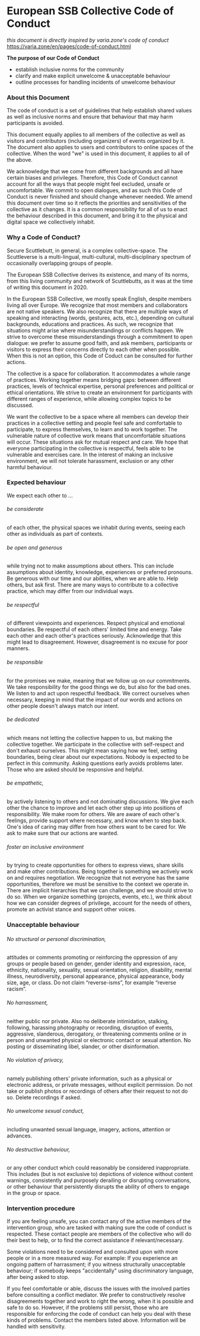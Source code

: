# European SSB Collective Code of Conduct
_this document is directly inspired by varia.zone's code of conduct_  https://varia.zone/en/pages/code-of-conduct.html

**The purpose of our Code of Conduct**
* establish inclusive norms for the community
* clarify and make explicit unwelcome & unacceptable behaviour
* outline processes for handling incidents of unwelcome behaviour

### About this Document

The code of conduct is a set of guidelines that help establish shared values as well as inclusive norms and ensure that behaviour that may harm participants is avoided.

This document equally applies to all members of the collective as well as visitors and contributors (including organizers) of events organized by it. The document also applies to users and contributors to online spaces of the collective. When the word "we" is used in this document, it applies to all of the above.

We acknowledge that we come from different backgrounds and all have certain biases and privileges. Therefore, this Code of Conduct cannot account for all the ways that people might feel excluded, unsafe or uncomfortable. We commit to open dialogues, and as such this Code of Conduct is never finished and should change whenever needed. We amend this document over time so it reflects the priorities and sensitivities of the collective as it changes. It is a common responsibility for all of us to enact the behaviour described in this document, and bring it to the physical and digital space we collectively inhabit.


### Why a Code of Conduct?

Secure Scuttlebutt, in general, is a complex collective-space. The Scuttleverse is a multi-lingual, multi-cultural, multi-disciplinary spectrum of occasionally overlapping groups of people. 

The European SSB Collective derives its existence, and many of its norms, from this living community and network of Scuttlebutts, as it was at the time of writing this document in 2020.

In the European SSB Collective, we mostly speak English, despite members living all over Europe. We recognize that most members and collaborators are not native speakers. We also recognize that there are multiple ways of speaking and interacting (words, gestures, acts, etc.), depending on cultural backgrounds, educations and practices. As such, we recognize that situations might arise where misunderstandings or conflicts happen. We strive to overcome these misunderstandings through a commitment to open dialogue: we prefer to assume good faith, and ask members, participants or visitors to express their concerns directly to each other when possible. When this is not an option, this Code of Coduct can be consulted for further actions.

The collective is a space for collaboration. It accommodates a whole range of practices. Working together means bridging gaps: between different practices, levels of technical expertise, personal preferences and political or ethical orientations. We strive to create an environment for participants with different ranges of experience, while allowing complex topics to be discussed.

We want the collective to be a space where all members can develop their practices in a collective setting and people feel safe and comfortable to participate, to express themselves, to learn and to work together. The vulnerable nature of collective work means that uncomfortable situations will occur. These situations ask for mutual respect and care. We hope that everyone participating in the collective is respectful, feels able to be vulnerable and exercises care. In the interest of making an inclusive environment, we will not tolerate harassment, exclusion or any other harmful behaviour.

### Expected behaviour
We expect each other to ...

###### be considerate

of each other, the physical spaces we inhabit during events, seeing each other as individuals as part of contexts.

###### be open and generous

while trying not to make assumptions about others. This can include assumptions about identity, knowledge, experiences or preferred pronouns. Be generous with our time and our abilities, when we are able to. Help others, but ask first. There are many ways to contribute to a collective practice, which may differ from our individual ways.

###### be respectful

of different viewpoints and experiences. Respect physical and emotional boundaries. Be respectful of each others' limited time and energy. Take each other and each other's practices seriously. Acknowledge that this might lead to disagreement. However, disagreement is no excuse for poor manners.

###### be responsible

for the promises we make, meaning that we follow up on our commitments. We take responsibility for the good things we do, but also for the bad ones. We listen to and act upon respectful feedback. We correct ourselves when necessary, keeping in mind that the impact of our words and actions on other people doesn't always match our intent.

###### be dedicated

which means not letting the collective happen to us, but making the collective together. We participate in the collective with self-respect and don't exhaust ourselves. This might mean saying how we feel, setting boundaries, being clear about our expectations. Nobody is expected to be perfect in this community. Asking questions early avoids problems later. Those who are asked should be responsive and helpful.

###### be empathetic,

by actively listening to others and not dominating discussions. We give each other the chance to improve and let each other step up into positions of responsibility. We make room for others. We are aware of each other's feelings, provide support where necessary, and know when to step back. One's idea of caring may differ from how others want to be cared for. We ask to make sure that our actions are wanted.

###### foster an inclusive environment

by trying to create opportunities for others to express views, share skills and make other contributions. Being together is something we actively work on and requires negotiation. We recognize that not everyone has the same opportunities, therefore we must be sensitive to the context we operate in. There are implicit hierarchies that we can challenge, and we should strive to do so. When we organize something (projects, events, etc.), we think about how we can consider degrees of privilege, account for the needs of others, promote an activist stance and support other voices.

### Unacceptable behaviour

###### No structural or personal discrimination,

attitudes or comments promoting or reinforcing the oppression of any groups or people based on gender, gender identity and expression, race, ethnicity, nationality, sexuality, sexual orientation, religion, disability, mental illness, neurodiversity, personal appearance, physical appearance, body size, age, or class. Do not claim “reverse-isms”, for example “reverse racism”.

###### No harrassment,

neither public nor private. Also no deliberate intimidation, stalking, following, harassing photography or recording, disruption of events, aggressive, slanderous, derogatory, or threatening comments online or in person and unwanted physical or electronic contact or sexual attention. No posting or disseminating libel, slander, or other disinformation.

###### No violation of privacy,

namely publishing others’ private information, such as a physical or electronic address, or private messages, without explicit permission. Do not take or publish photos or recordings of others after their request to not do so. Delete recordings if asked.

###### No unwelcome sexual conduct,

including unwanted sexual language, imagery, actions, attention or advances.

###### No destructive behaviour,

or any other conduct which could reasonably be considered inappropriate. This includes (but is not exclusive to) depictions of violence without content warnings, consistently and purposely derailing or disrupting conversations, or other behaviour that persistently disrupts the ability of others to engage in the group or space.

### Intervention procedure
If you are feeling unsafe, you can contact any of the active members of the intervention group, who are tasked with making sure the code of conduct is respected. These contact people are members of the collective who will do their best to help, or to find the correct assistance if relevant/necessary.

<!-- Add list of people here -->

Some violations need to be considered and consulted upon with more people or in a more measured way. For example: If you experience an ongoing pattern of harrassment; if you witness structurally unacceptable behaviour; if somebody keeps "accidentally" using discriminatory language, after being asked to stop.

If you feel comfortable or able, discuss the issues with the involved parties before consulting a conflict mediator. We prefer to constructively resolve disagreements together and work to right the wrong, when it is possible and safe to do so. However, if the problems still persist, those who are responsible for enforcing the code of conduct can help you deal with these kinds of problems. Contact the members listed above. Information will be handled with sensitivity.
